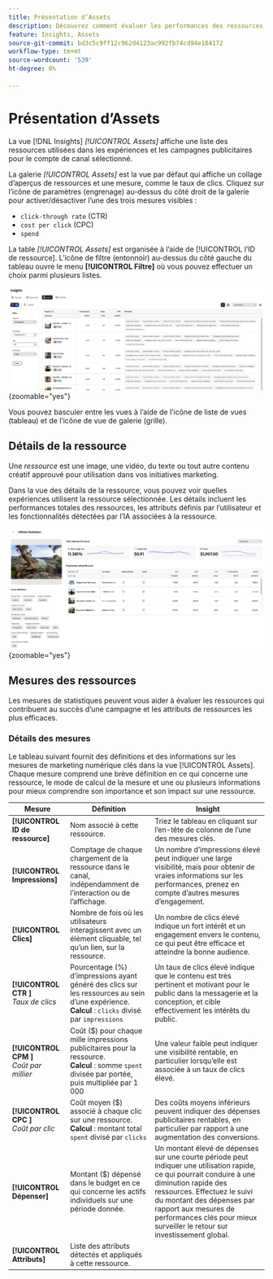 ```yaml
---
title: Présentation d’Assets
description: Découvrez comment évaluer les performances des ressources dans Adobe GenStudio for Performance Marketing.
feature: Insights, Assets
source-git-commit: bd3c5c9ff12c962d4123ac992fb74cd94e184172
workflow-type: tm+mt
source-wordcount: '539'
ht-degree: 0%

---
```


# Présentation d’Assets

La vue [!DNL Insights] _[!UICONTROL Assets]_ affiche une liste des ressources utilisées dans les expériences et les campagnes publicitaires pour le compte de canal sélectionné.

La galerie _[!UICONTROL Assets]_ est la vue par défaut qui affiche un collage d’aperçus de ressources et une mesure, comme le taux de clics. Cliquez sur l’icône de paramètres (engrenage) au-dessus du côté droit de la galerie pour activer/désactiver l’une des trois mesures visibles :

- `click-through rate` (CTR)
- `cost per click` (CPC)
- `spend`

La table _[!UICONTROL Assets]_ est organisée à l’aide de [!UICONTROL l’ID de ressource]. L’icône de filtre (entonnoir) au-dessus du côté gauche du tableau ouvre le menu **[!UICONTROL Filtre]** où vous pouvez effectuer un choix parmi plusieurs listes.

![Filtre Assets et table](/help/assets/insights-assets-filter.png){zoomable="yes"}

Vous pouvez basculer entre les vues à l’aide de l’icône de liste de vues (tableau) et de l’icône de vue de galerie (grille).

## Détails de la ressource

Une _ressource_ est une image, une vidéo, du texte ou tout autre contenu créatif approuvé pour utilisation dans vos initiatives marketing.

Dans la vue des détails de la ressource, vous pouvez voir quelles expériences utilisent la ressource sélectionnée. Les détails incluent les performances totales des ressources, les attributs définis par l’utilisateur et les fonctionnalités détectées par l’IA associées à la ressource.

![Détails de la ressource](/help/assets/insights-asset-details.png){zoomable="yes"}

## Mesures des ressources

Les mesures de statistiques peuvent vous aider à évaluer les ressources qui contribuent au succès d’une campagne et les attributs de ressources les plus efficaces.

### Détails des mesures

Le tableau suivant fournit des définitions et des informations sur les mesures de marketing numérique clés dans la vue [!UICONTROL Assets]. Chaque mesure comprend une brève définition en ce qui concerne une ressource, le mode de calcul de la mesure et une ou plusieurs informations pour mieux comprendre son importance et son impact sur une ressource.

| Mesure | Définition | Insight |
| ---------------------- | ----------------------------- | -------------------------------- |
| **[!UICONTROL ID de ressource]** | Nom associé à cette ressource. | Triez le tableau en cliquant sur l’en-tête de colonne de l’une des mesures clés. |
| **[!UICONTROL Impressions]** | Comptage de chaque chargement de la ressource dans le canal, indépendamment de l’interaction ou de l’affichage. | Un nombre d’impressions élevé peut indiquer une large visibilité, mais pour obtenir de vraies informations sur les performances, prenez en compte d’autres mesures d’engagement. |
| **[!UICONTROL Clics]** | Nombre de fois où les utilisateurs interagissent avec un élément cliquable, tel qu’un lien, sur la ressource. | Un nombre de clics élevé indique un fort intérêt et un engagement envers le contenu, ce qui peut être efficace et atteindre la bonne audience. |
| **[!UICONTROL CTR ]**<br>_Taux de clics_ | Pourcentage (%) d’impressions ayant généré des clics sur les ressources au sein d’une expérience.<br>**Calcul** : `clicks` divisé par `impressions` | Un taux de clics élevé indique que le contenu est très pertinent et motivant pour le public dans la messagerie et la conception, et cible effectivement les intérêts du public. |
| **[!UICONTROL CPM ]**<br>_Coût par millier_ | Coût ($) pour chaque mille impressions publicitaires pour la ressource.<br>**Calcul** : somme `spent` divisée par portée, puis multipliée par 1 000 | Une valeur faible peut indiquer une visibilité rentable, en particulier lorsqu’elle est associée à un taux de clics élevé. |
| **[!UICONTROL CPC ]**<br>_Coût par clic_ | Coût moyen ($) associé à chaque clic sur une ressource.<br>**Calcul** : montant total `spent` divisé par `clicks` | Des coûts moyens inférieurs peuvent indiquer des dépenses publicitaires rentables, en particulier par rapport à une augmentation des conversions. |
| **[!UICONTROL Dépenser]** | Montant ($) dépensé dans le budget en ce qui concerne les actifs individuels sur une période donnée. | Un montant élevé de dépenses sur une courte période peut indiquer une utilisation rapide, ce qui pourrait conduire à une diminution rapide des ressources. Effectuez le suivi du montant des dépenses par rapport aux mesures de performances clés pour mieux surveiller le retour sur investissement global. |
| **[!UICONTROL Attributs]** | Liste des attributs détectés et appliqués à cette ressource. | |
